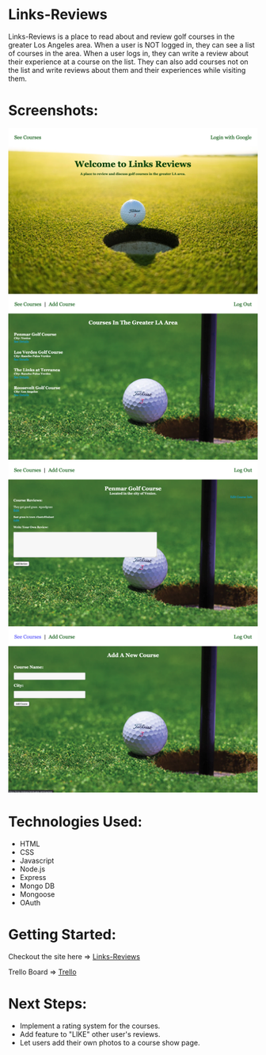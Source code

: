 # Links-Reviews

Links-Reviews is a place to read about and review golf courses in the greater Los Angeles area. When a user is NOT logged in, they can see a list of courses in the area. When a user logs in, they can write a review about their experience at a course on the list. They can also add courses not on the list and write reviews about them and their experiences while visiting them.

# Screenshots:

![landing-page](public/images/landing-page.png)
![index-page](public/images/index-page.png)
![show-page](public/images/show-page.png)
![add-course](public/images/add-course.png)

# Technologies Used:

* HTML
* CSS
* Javascript
* Node.js
* Express
* Mongo DB
* Mongoose
* OAuth

# Getting Started: 

Checkout the site here => [Links-Reviews](https://links-reviews.herokuapp.com/)

Trello Board => [Trello](https://trello.com/b/txOKlyYk/sei-project-2)

# Next Steps: 

* Implement a rating system for the courses.
* Add feature to "LIKE" other user's reviews.
* Let users add their own photos to a course show page.
